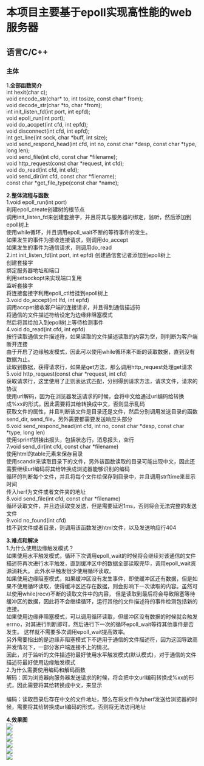 # 本项目主要基于epoll实现高性能的web服务器
## 语言C/C++

### 主体
1.**全部函数简介**<br>
int hexit(char c);<br>
void encode_str(char* to, int tosize, const char* from);<br>
void decode_str(char *to, char *from);<br>
int init_listen_fd(int port, int epfd);<br>
void epoll_run(int port);<br>
void do_accpet(int cfd, int epfd);<br>
void disconnect(int cfd, int epfd);<br>
int get_line(int sock, char *buff, int size);<br>
void send_respond_head(int cfd, int no, const char *desp, const char *type, long len);<br>
void send_file(int cfd, const char *filename);<br>
void http_request(const char *request, int cfd);<br>
void do_read(int cfd, int efd);<br>
void send_dir(int cfd, const char *filename);<br>
const char *get_file_type(const char *name);<br>


**2.整体流程与函数**<br>
1.void epoll_run(int port)<br>
利用epoll_create创建树的根节点<br>
调用init_listen_fd来创建套接字，并且将其与服务器的绑定，监听，然后添加到epoll树上<br>
使用while循环，并且调用epoll_wait不断的等待事件的发生。<br>
如果发生的事件为接收连接请求，则调用do_accept<br>
如果发生的事件为通信请求，则调用do_read<br>
2.int init_listen_fd(int port, int epfd) 创建通信套记者添加到epoll树上<br>
创建套接字<br>
绑定服务器地址和端口<br>
利用setsockopt来实现端口复用<br>
监听套接字<br>
将连接套接字利用epoll_ctl给挂到epoll树上<br>
3.void do_accept(int lfd, int epfd)<br>
调用accpet接收客户端的连接请求，并且得到通信描述符<br>
将通信的文件描述符给设定为边缘非阻塞模式<br>
然后将其给加入到epoll树上等待检测事件<br>
4.void do_read(int cfd, int epfd)<br>
按行读取通信文件描述符，如果读取的文件描述读取的内容为空，则判断为客户端断开连接<br>
由于开启了边缘触发模式，因此可以使用while循环来不断的读取数据，直到没有数据为止。<br>
读取到数据，获得请求行，如果是get方法，那么调用http_request处理get请求<br>
5.void http_request(const char *request, int cfd)<br>
获取请求行，这里使用了正则表达式匹配，分别得到请求方法，请求文件，请求的协议<br>
使用url解码，因为在浏览器发送请求的时候，会将中文给通过url编码给转换成%xx的形式，因此需要将其给转换成中文，否则显示乱码<br>
获取文件的属性，并且判断该文件是目录还是文件，然后分别调用发送目录的函数send_dir, send_file，另外需要都需要发送响应头部分<br>
6.void send_respond_head(int cfd, int no, const char *desp, const char *type, long len)<br>
使用sprintf拼接出报头，包括状态行，消息报头，空行<br>
7.void send_dir(int cfd, const char *filename)<br>
使用html的table元素来保存目录<br>
使用scandir来读取目录下的文件，另外该函数读取的目录可能出现中文，因此还需要继续url编码将其给转换成浏览器能够识别的编码<br>
循环的判断每个文件，并且将每个文件给保存到目录中，并且调用strftime来显示时间<br>
传入herf为文件或者文件夹的地址<br>
8.void send_file(int cfd, const char *filename)<br>
循环读取文件，并且边读取变发送，但是需要延迟1ms，否则将会无法完整的发送文件<br>
9.void no_found(int cfd)<br>
找不到文件或者目录，则调用该函数发送html文件，以及发送响应行404<br>


**3.难点和解决**<br>
1.为什么使用边缘触发模式？<br>
如果使用水平触发模式，循环下次调用epoll_wait的时候将会继续对该通信的文件描述符再次进行水平触发，直到缓冲区中的数据全部读取完毕，调用epoll_wait资源消耗大。
此外水平触发很少使用循环读取。<br>
如果使用边缘阻塞模式，如果缓冲区没有发生事件，即使缓冲区还有数据，但是如果不使用循环读取，使得缓冲区还存在数据，则会影响下一次读取的内容。虽然可以使用while(recv)不断的读取文件中的内容，
但是读取到最后将会导致阻塞等待缓冲区的数据，因此将不会继续循环，运行其他的文件描述符的事件检测包括新的连接。<br>
如果使用边缘非阻塞模式，可以调用循环读取，但缓冲区没有数据的时候就会触发errno，对其进行判断即可，然后进行下一次的循环epoll_wait等待其他事件是否发生。
这样就不需要多次调用epoll_wait提高效率。<br>
另外需要指出的是边缘非阻塞模式下不适用于通信的文件描述符，因为这回导致高并发情况下，一部分客户端连接不上的情况。<br>
因此，对于监听的文件描述符最好使用水平触发模式(默认模式)，对于通信的文件描述符最好使用边缘触发模式<br>
2.为什么需要使用编码和解码函数<br>
解码：因为浏览器向服务器发送请求的时候，将会把中文url编码转换成%xx的形式，因此需要将其给转换成中文，来显示<br><br>
编码：读取目录后存在中文的文件地址，那么在将文件作为herf发送给浏览器的时候，需要将其给转换成url编码的形式，否则将无法访问地址<br>


**4.效果图**<br>
![](https://github.com/Anosy/Linux-web/blob/master/result/main_index.jpg)<br>
![](https://github.com/Anosy/Linux-web/blob/master/result/code.jpg)<br>
![](https://github.com/Anosy/Linux-web/blob/master/result/picture.jpg)<br>
![](https://github.com/Anosy/Linux-web/blob/master/result/music.jpg)<br>
![](https://github.com/Anosy/Linux-web/blob/master/result/404.jpg)<br>
![](https://github.com/Anosy/Linux-web/blob/master/result/log.jpg)<br>

